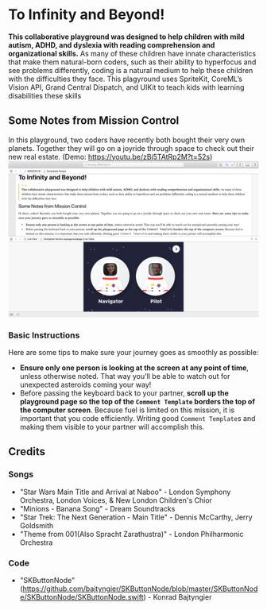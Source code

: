 # To Infinity and Beyond!
 **This collaborative playground was designed to help children with mild autism, ADHD, and dyslexia with reading comprehension and organizational skills.** As many of these children have innate characteristics that make them natural-born coders, such as their ability to hyperfocus and see problems differently, coding is a natural medium to help these children with the difficulties they face. This plagyround uses SpriteKit, CoreML’s Vision API, Grand Central Dispatch, and UIKit to teach kids with learning disabilities these skills
 
 ## Some Notes from Mission Control
In this playground, two coders have recently both bought their very own planets. Together they will go on a joyride through space to check out their new real estate. 
(Demo: https://youtu.be/zBj5TAtRp2M?t=52s)
![Demo Picture](https://github.com/arianais/WWDC2018/blob/master/WWDC2018%20Git.playground/Resources/Images/readme.png)
 ### Basic Instructions
Here are some tips to make sure your journey goes as smoothly as possible:
 - **Ensure only one person is looking at the screen at any point of time**, unless otherwise noted. That way you'll be able to watch out for unexpected asteroids coming your way!
 - Before passing the keyboard back to your partner, **scroll up the playground page so the top of the `Comment Template` borders the top of the computer screen**. Because fuel is limited on this mission, it is important that you code efficiently. Writing good  `Comment Template`s and making them visible to your partner will accomplish this.
 
## Credits
 
### Songs
* "Star Wars Main Title and Arrival at Naboo" - London Symphony Orchestra, London Voices, & New London Children's Chior
* "Minions - Banana Song" - Dream Soundtracks
* "Star Trek: The Next Generation - Main Title" - Dennis McCarthy, Jerry Goldsmith
* "Theme from 001(Also Spracht Zarathustra)" - London Philharmonic Orchestra
 
### Code
* "SKButtonNode" (https://github.com/bajtyngier/SKButtonNode/blob/master/SKButtonNode/SKButtonNode/SKButtonNode.swift) - Konrad Bajtyngier
